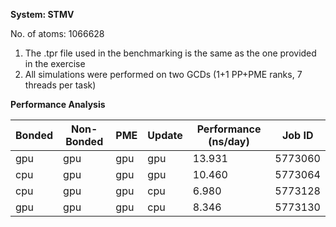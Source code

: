 **System: STMV**

No. of atoms: 1066628

1. The .tpr file used in the benchmarking is the same as the one provided in the exercise
2. All simulations were performed on two GCDs (1+1 PP+PME ranks, 7 threads per task)

**Performance Analysis**

| Bonded | Non-Bonded |   PME   |   Update  |  Performance (ns/day) | Job ID  |
| -------|------------|---------|-----------|-----------------------|---------|
|  gpu   |    gpu     |   gpu   |    gpu    |  13.931               | 5773060 |
|  cpu   |    gpu     |   gpu   |    gpu    |  10.460               | 5773064 |
|  cpu   |    gpu     |   gpu   |    cpu    |  6.980                | 5773128 |
|  gpu   |    gpu     |   gpu   |    cpu    |  8.346                | 5773130 |
